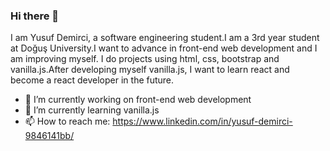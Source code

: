 ### Hi there 👋

I am Yusuf Demirci, a software engineering student.I am a 3rd year student at Doğuş University.I want to advance in front-end web development and I am improving myself.
I do projects using html, css, bootstrap and vanilla.js.After developing myself vanilla.js, I want to learn react and become a react developer in the future.

- 🔭 I’m currently working on front-end web development
- 🌱 I’m currently learning vanilla.js
- 📫 How to reach me: https://www.linkedin.com/in/yusuf-demirci-9846141bb/


